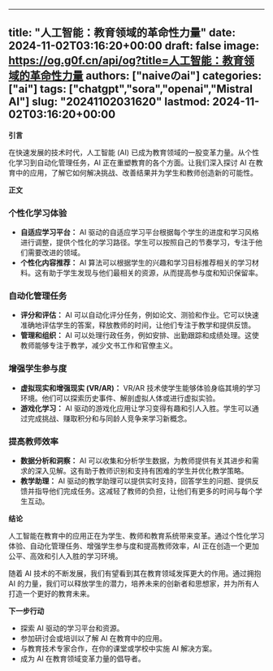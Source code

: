 
---
title: "人工智能：教育领域的革命性力量"
date: 2024-11-02T03:16:20+00:00
draft: false
image: https://og.g0f.cn/api/og?title=人工智能：教育领域的革命性力量
authors: ["naiveのai"]
categories: ["ai"]
tags: ["chatgpt","sora","openai","Mistral AI"]
slug: "20241102031620"
lastmod: 2024-11-02T03:16:20+00:00
---
**引言**

在快速发展的技术时代，人工智能 (AI) 已成为教育领域的一股变革力量。从个性化学习到自动化管理任务，AI 正在重塑教育的各个方面。让我们深入探讨 AI 在教育中的应用，了解它如何解决挑战、改善结果并为学生和教师创造新的可能性。

**正文**

### 个性化学习体验

* **自适应学习平台：** AI 驱动的自适应学习平台根据每个学生的进度和学习风格进行调整，提供个性化的学习路径。学生可以按照自己的节奏学习，专注于他们需要改进的领域。
* **个性化内容推荐：** AI 算法可以根据学生的兴趣和学习目标推荐相关的学习材料。这有助于学生发现与他们最相关的资源，从而提高参与度和知识保留率。

### 自动化管理任务

* **评分和评估：** AI 可以自动化评分任务，例如论文、测验和作业。它可以快速准确地评估学生的答案，释放教师的时间，让他们专注于教学和提供反馈。
* **管理和组织：** AI 可以处理行政任务，例如安排、出勤跟踪和成绩处理。这使教师能够专注于教学，减少文书工作和官僚主义。

### 增强学生参与度

* **虚拟现实和增强现实 (VR/AR)：** VR/AR 技术使学生能够体验身临其境的学习环境。他们可以探索历史事件、解剖虚拟人体或进行虚拟实验。
* **游戏化学习：** AI 驱动的游戏化应用让学习变得有趣和引人入胜。学生可以通过完成挑战、赚取积分和与同龄人竞争来学习新概念。

### 提高教师效率

* **数据分析和洞察：** AI 可以收集和分析学生数据，为教师提供有关其进步和需求的深入见解。这有助于教师识别和支持有困难的学生并优化教学策略。
* **教学助理：** AI 驱动的教学助理可以提供实时支持，回答学生的问题、提供反馈并指导他们完成任务。这减轻了教师的负担，让他们有更多的时间与每个学生互动。

**结论**

人工智能在教育中的应用正在为学生、教师和教育系统带来变革。通过个性化学习体验、自动化管理任务、增强学生参与度和提高教师效率，AI 正在创造一个更加公平、高效和引人入胜的学习环境。

随着 AI 技术的不断发展，我们有望看到其在教育领域发挥更大的作用。通过拥抱 AI 的力量，我们可以释放学生的潜力，培养未来的创新者和思想家，并为所有人打造一个更好的教育未来。

**下一步行动**

* 探索 AI 驱动的学习平台和资源。
* 参加研讨会或培训以了解 AI 在教育中的应用。
* 与教育技术专家合作，在你的课堂或学校中实施 AI 解决方案。
* 成为 AI 在教育领域变革力量的倡导者。